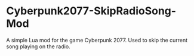 # Cyberpunk2077-SkipRadioSong-Mod
A simple Lua mod for the game Cyberpunk 2077. Used to skip the current song playing on the radio.

